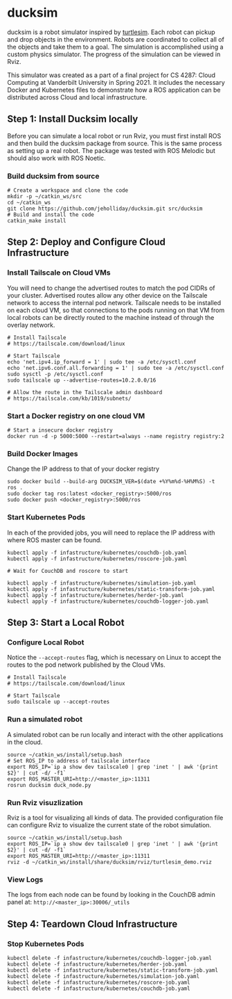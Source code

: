 # ducksim

ducksim is a robot simulator inspired by [turtlesim](http://wiki.ros.org/turtlesim).
Each robot can pickup and drop objects in the environment. Robots are coordinated to
collect all of the objects and take them to a goal. The simulation is accomplished using
a custom physics simulator. The progress of the simulation can be viewed in Rviz.

This simulator was created as a part of a final project for CS 4287: Cloud Computing
at Vanderbilt University in Spring 2021. It includes the necessary Docker and
Kubernetes files to demonstrate how a ROS application can be distributed across
Cloud and local infrastructure.

## Step 1: Install Ducksim locally

Before you can simulate a local robot or run Rviz, you must first install ROS and then
build the ducksim package from source. This is the same process as setting up a real
robot. The package was tested with ROS Melodic but should also work with ROS Noetic.

### Build ducksim from source
```
# Create a workspace and clone the code
mkdir -p ~/catkin_ws/src
cd ~/catkin_ws
git clone https://github.com/jeholliday/ducksim.git src/ducksim
# Build and install the code
catkin_make install
```

## Step 2: Deploy and Configure Cloud Infrastructure

### Install Tailscale on Cloud VMs
You will need to change the advertised routes to match the pod CIDRs of your cluster.
Advertised routes allow any other device on the Tailscale network to access the
internal pod network. Tailscale needs to be installed on each cloud VM, so that
connections to the pods running on that VM from local robots can be directly routed
to the machine instead of through the overlay network.
```
# Install Tailscale
# https://tailscale.com/download/linux

# Start Tailscale
echo 'net.ipv4.ip_forward = 1' | sudo tee -a /etc/sysctl.conf
echo 'net.ipv6.conf.all.forwarding = 1' | sudo tee -a /etc/sysctl.conf
sudo sysctl -p /etc/sysctl.conf
sudo tailscale up --advertise-routes=10.2.0.0/16

# Allow the route in the Tailscale admin dashboard
# https://tailscale.com/kb/1019/subnets/
```

### Start a Docker registry on one cloud VM
```
# Start a insecure docker registry
docker run -d -p 5000:5000 --restart=always --name registry registry:2
```

### Build Docker Images
Change the IP address to that of your docker registry
```
sudo docker build --build-arg DUCKSIM_VER=$(date +%Y%m%d-%H%M%S) -t ros .
sudo docker tag ros:latest <docker_registry>:5000/ros
sudo docker push <docker_registry>:5000/ros
```

### Start Kubernetes Pods
In each of the provided jobs, you will need to replace the IP address with where ROS master can be found.
```
kubectl apply -f infastructure/kubernetes/couchdb-job.yaml
kubectl apply -f infastructure/kubernetes/roscore-job.yaml

# Wait for CouchDB and roscore to start

kubectl apply -f infastructure/kubernetes/simulation-job.yaml
kubectl apply -f infastructure/kubernetes/static-transform-job.yaml
kubectl apply -f infastructure/kubernetes/herder-job.yaml
kubectl apply -f infastructure/kubernetes/couchdb-logger-job.yaml
```

## Step 3: Start a Local Robot

### Configure Local Robot
Notice the `--accept-routes` flag, which is necessary on Linux to accept the routes
to the pod network published by the Cloud VMs.
```
# Install Tailscale
# https://tailscale.com/download/linux

# Start Tailscale
sudo tailscale up --accept-routes
```

### Run a simulated robot
A simulated robot can be run locally and interact with the other applications in
the cloud. 
```
source ~/catkin_ws/install/setup.bash
# Set ROS_IP to address of tailscale interface
export ROS_IP=`ip a show dev tailscale0 | grep 'inet ' | awk '{print $2}' | cut -d/ -f1`
export ROS_MASTER_URI=http://<master_ip>:11311
rosrun ducksim duck_node.py
```

### Run Rviz visuzlization
Rviz is a tool for visualizing all kinds of data. The provided configuration file
can configure Rviz to visualize the current state of the robot simulation.
```
source ~/catkin_ws/install/setup.bash
export ROS_IP=`ip a show dev tailscale0 | grep 'inet ' | awk '{print $2}' | cut -d/ -f1`
export ROS_MASTER_URI=http://<master_ip>:11311
rviz -d ~/catkin_ws/install/share/ducksim/rviz/turtlesim_demo.rviz
```

### View Logs
The logs from each node can be found by looking in the CouchDB admin panel at:
`http://<master_ip>:30006/_utils`

## Step 4: Teardown Cloud Infrastructure

### Stop Kubernetes Pods
```
kubectl delete -f infastructure/kubernetes/couchdb-logger-job.yaml
kubectl delete -f infastructure/kubernetes/herder-job.yaml
kubectl delete -f infastructure/kubernetes/static-transform-job.yaml
kubectl delete -f infastructure/kubernetes/simulation-job.yaml
kubectl delete -f infastructure/kubernetes/roscore-job.yaml
kubectl delete -f infastructure/kubernetes/couchdb-job.yaml
```